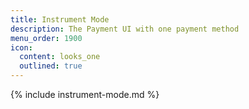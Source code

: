 ```yaml
---
title: Instrument Mode
description: The Payment UI with one payment method
menu_order: 1900
icon:
  content: looks_one
  outlined: true
---
```


{% include instrument-mode.md %}
